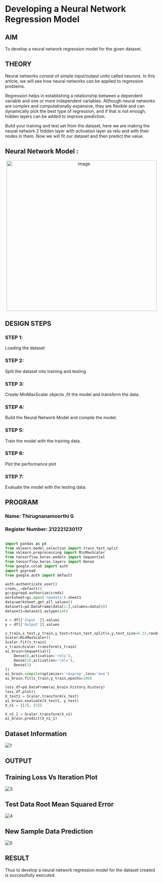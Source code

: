 # Developing a Neural Network Regression Model

## AIM

To develop a neural network regression model for the given dataset.

## THEORY

Neural networks consist of simple input/output units called neurons. In this article, we will see how neural networks can be applied to regression problems.

Regression helps in establishing a relationship between a dependent variable and one or more independent variables. Although neural networks are complex and computationally expensive, they are flexible and can dynamically pick the best type of regression, and if that is not enough, hidden layers can be added to improve prediction.

Build your training and test set from the dataset, here we are making the neural network 2 hidden layer with activation layer as relu and with their nodes in them. Now we will fit our dataset and then predict the value.

## Neural Network Model :
<p align="center">
    <img width="495" alt="image" src="https://user-images.githubusercontent.com/94174503/224912342-a8a9076e-6ce9-4ff7-b9d9-6eabf6b8509b.png">
</p>



## DESIGN STEPS

### STEP 1:

Loading the dataset

### STEP 2:

Split the dataset into training and testing

### STEP 3:

Create MinMaxScalar objects ,fit the model and transform the data.

### STEP 4:

Build the Neural Network Model and compile the model.

### STEP 5:

Train the model with the training data.

### STEP 6:

Plot the performance plot

### STEP 7:

Evaluate the model with the testing data.

## PROGRAM
### Name: Thirugnanamoorthi G
### Register Number: 212221230117
```python

import pandas as pd
from sklearn.model_selection import train_test_split
from sklearn.preprocessing import MinMaxScaler
from tensorflow.keras.models import Sequential
from tensorflow.keras.layers import Dense
from google.colab import auth
import gspread
from google.auth import default

auth.authenticate_user()
creds,_=default()
gc=gspread.authorize(creds)
worksheet=gc.open('newdata').sheet1
data=worksheet.get_all_values()
dataset1=pd.DataFrame(data[1:],columns=data[0])
dataset1=dataset1.astype(int)

x = df[['Input ']].values
y = df[['Output']].values

x_train,x_test,y_train,y_test=train_test_split(x,y,test_size=0.33,random_state=33)
Scaler=MinMaxScaler()
Scaler.fit(x_train)
x_train=Scaler.transform(x_train)
ai_brain=Sequential([
    Dense(8,activation='relu'),
    Dense(10,activation='relu'),
    Dense(1)
])
ai_brain.compile(optimizer='rmsprop',loss='mse')
ai_brain.fit(x_train,y_train,epochs=100)

loss_df=pd.DataFrame(ai_brain.history.history)
loss_df.plot()
X_test1 = Scaler.transform(x_test)  
ai_brain.evaluate(X_test1, y_test)
X_n1 = [[3], [5]]

X_n1_1 = Scaler.transform(X_n1)
ai_brain.predict(X_n1_1)


```
## Dataset Information


![1](https://github.com/user-attachments/assets/75e308b2-f3f6-4e74-967a-142d2f5776ba)

## OUTPUT

## Training Loss Vs Iteration Plot

![3](https://github.com/user-attachments/assets/689a9b4d-50e4-4e0c-9e39-7f64713759cf)


## Test Data Root Mean Squared Error

![4](https://github.com/user-attachments/assets/f6a7c032-c2db-4a1f-9979-acf67afc3757)


## New Sample Data Prediction

![5](https://github.com/user-attachments/assets/a3a1c117-de8f-47be-a310-4c033455e1ae)


## RESULT

Thus to develop a neural network regression model for the dataset created is successfully executed.
